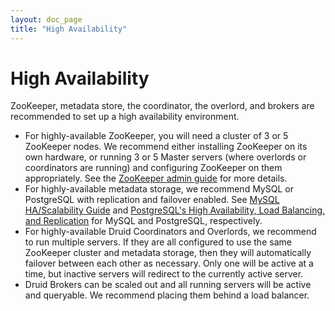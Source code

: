 ```yaml
---
layout: doc_page
title: "High Availability"
---
```


<!--
  ~ Licensed to the Apache Software Foundation (ASF) under one
  ~ or more contributor license agreements.  See the NOTICE file
  ~ distributed with this work for additional information
  ~ regarding copyright ownership.  The ASF licenses this file
  ~ to you under the Apache License, Version 2.0 (the
  ~ "License"); you may not use this file except in compliance
  ~ with the License.  You may obtain a copy of the License at
  ~
  ~   http://www.apache.org/licenses/LICENSE-2.0
  ~
  ~ Unless required by applicable law or agreed to in writing,
  ~ software distributed under the License is distributed on an
  ~ "AS IS" BASIS, WITHOUT WARRANTIES OR CONDITIONS OF ANY
  ~ KIND, either express or implied.  See the License for the
  ~ specific language governing permissions and limitations
  ~ under the License.
  -->

# High Availability

ZooKeeper, metadata store, the coordinator, the overlord, and brokers are recommended to set up a high availability environment.

- For highly-available ZooKeeper, you will need a cluster of 3 or 5 ZooKeeper nodes.
We recommend either installing ZooKeeper on its own hardware, or running 3 or 5 Master servers (where overlords or coordinators are running)
and configuring ZooKeeper on them appropriately. See the [ZooKeeper admin guide](https://zookeeper.apache.org/doc/current/zookeeperAdmin.html) for more details.
- For highly-available metadata storage, we recommend MySQL or PostgreSQL with replication and failover enabled.
See [MySQL HA/Scalability Guide](https://dev.mysql.com/doc/mysql-ha-scalability/en/)
and [PostgreSQL's High Availability, Load Balancing, and Replication](https://www.postgresql.org/docs/9.5/high-availability.html) for MySQL and PostgreSQL, respectively.
- For highly-available Druid Coordinators and Overlords, we recommend to run multiple servers.
If they are all configured to use the same ZooKeeper cluster and metadata storage,
then they will automatically failover between each other as necessary.
Only one will be active at a time, but inactive servers will redirect to the currently active server.
- Druid Brokers can be scaled out and all running servers will be active and queryable.
We recommend placing them behind a load balancer.